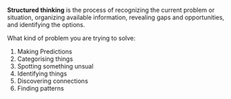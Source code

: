 **Structured thinking** is the process of recognizing the current problem or situation, organizing available information, revealing gaps and opportunities, and identifying the options.



What kind of problem you are trying to solve: 
1. Making Predictions
2. Categorising things 
3. Spotting something unsual
4. Identifying things
5. Discovering connections
6. Finding patterns